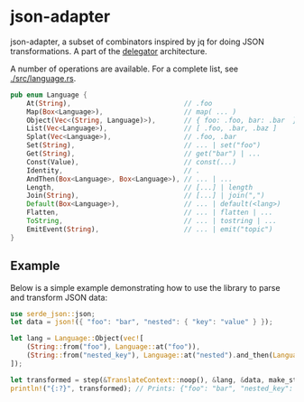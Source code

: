 # json-adapter

json-adapter, a subset of combinators inspired by jq for doing JSON transformations. A part of the [delegator](https://delegator.dev/) architecture.

A number of operations are available. For a complete list, see [./src/language.rs](./src/language.rs).

```rust
pub enum Language {
    At(String),                            // .foo
    Map(Box<Language>),                    // map( ... )
    Object(Vec<(String, Language)>),       // { foo: .foo, bar: .bar  }
    List(Vec<Language>),                   // [ .foo, .bar, .baz ]
    Splat(Vec<Language>),                  // .foo, .bar
    Set(String),                           // ... | set("foo")
    Get(String),                           // get("bar") | ...
    Const(Value),                          // const(...)
    Identity,                              // .
    AndThen(Box<Language>, Box<Language>), // ... | ...
    Length,                                // [...] | length
    Join(String),                          // [...] | join(",")
    Default(Box<Language>),                // ... | default(<lang>)
    Flatten,                               // ... | flatten | ...
    ToString,                              // ... | tostring | ...
    EmitEvent(String),                     // ... | emit("topic")
}
```

## Example

Below is a simple example demonstrating how to use the library to parse and transform JSON data:

```rust
use serde_json::json;
let data = json!({ "foo": "bar", "nested": { "key": "value" } });

let lang = Language::Object(vec![
    (String::from("foo"), Language::at("foo")),
    (String::from("nested_key"), Language::at("nested").and_then(Language::at("key"))),
]);

let transformed = step(&TranslateContext::noop(), &lang, &data, make_state()).unwrap();
println!("{:?}", transformed); // Prints: {"foo": "bar", "nested_key": "value"}
```
